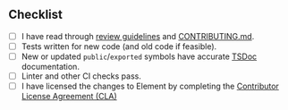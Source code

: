<!-- Thanks for submitting a PR! Please ensure the following requirements are met in order for us to review your PR -->

## Checklist

- [ ] I have read through [review guidelines](../docs/review.md) and [CONTRIBUTING.md](../CONTRIBUTING.md).
- [ ] Tests written for new code (and old code if feasible).
- [ ] New or updated `public`/`exported` symbols have accurate [TSDoc](https://tsdoc.org/) documentation.
- [ ] Linter and other CI checks pass.
- [ ] I have licensed the changes to Element by completing the [Contributor License Agreement (CLA)](https://cla-assistant.io/element-hq/element-web)

